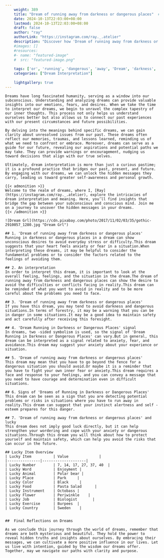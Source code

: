 ```yaml
---
    weight: 389
    title: "Dream of running away from darkness or dangerous places"  # Assuming 'title' column exists
    date: 2024-10-13T22:03:00+08:00
    lastmod: 2024-10-13T22:03:00+08:00
    draft: false
    author: "ray"
    authorLink: "https://instagram.com/ray._.atelier"
    description: "Discover how 'Dream of running away from darkness or dangerous places' can interpret your future and uncover its significant meanings in your life."
    #images: []
    #resources:
    #- name: "featured-image"
    #  src: "featured-image.png"
    
    tags: ['or', 'running', 'dangerous', 'away', 'Dream', 'darkness', 'places', 'from', 'of']
    categories: ["Dream Interpretation"]
    
    lightgallery: true
---
```

    
    Dreams have long fascinated humanity, serving as a window into our subconscious. Understanding and analyzing dreams can provide valuable insights into our emotions, fears, and desires. When we take the time to interpret our dreams, we begin to unravel the complex tapestry of our inner thoughts. This process not only helps us understand ourselves better but also allows us to connect our past experiences with our present circumstances and future possibilities.
    
    By delving into the meanings behind specific dreams, we can gain clarity about unresolved issues from our past. These dreams often reflect our memories, traumas, and lessons learned, reminding us of what we need to confront or embrace. Moreover, dreams can serve as a guide for our future, revealing our aspirations and potential paths we may take. They can provide warnings or encouragement, nudging us toward decisions that align with our true selves.
    
    Ultimately, dream interpretation is more than just a curious pastime; it is a profound practice that bridges our past, present, and future. By engaging with our dreams, we can unlock the hidden messages they carry, leading us toward greater self-awareness and personal growth.
    
    {{< admonition >}}
    Welcome to the realm of dreams, where I, [Ray](https://instagram.com/ray._.atelier), explore the intricacies of dream interpretation and meaning. Here, you’ll find insights that bridge the gap between your subconscious and conscious mind. Join me on a journey to uncover the hidden messages in your dreams.
    {{< /admonition >}}
    
    ![Dream Grl](https://cdn.pixabay.com/photo/2017/11/02/03/35/gothic-2910057_1280.jpg "Dream Grl")
    
    ## 1. 'Dream of running away from darkness or dangerous places'
    Running in darkness or dangerous places in a dream can show unconscious desires to avoid everyday stress or difficulty.This dream suggests that your heart feels anxiety or fear in a situation.When interpreting these dreams, it may be helpful to consider the fundamental problems or to consider the factors related to the feelings of avoiding them.
    
    ## 2. An interpretation
    In order to interpret this dream, it is important to look at the overall feeling, feelings, and the situation in the dream.The dream of running away from darkness and dangerous places can show the desire to avoid the difficulties or conflicts facing in reality.This dream can be reminded of what you want to avoid in reality and to be more careful about the problems you need to face.
    
    ## 3. 'Dream of running away from darkness or dangerous places'
    If you have this dream, you may tend to avoid darkness and dangerous situations.In terms of forestry, it may be a warning that you can be in danger in some situations.It may be a good idea to maintain safety and act carefully after receiving this foresight.
    
    ## 4. 'Dream Running in Darkness or Dangerous Places' signal
    In dreams, two -sided symbolism is used, so the signal of 'Dream Running in Darkness or Dangerous Places' can vary.But in general, this dream can be interpreted as a signal related to anxiety, fear, and avoidance.This dream may suggest your anxiety about your experience or situation.
    
    ## 5. 'Dream of running away from darkness or dangerous places'
    This dream may mean that you have to go beyond the fence for a dangerous situation you should avoid.Or maybe it is a reminder that you have to fight your own inner fear or anxiety.This dream requires a face and response to your feelings, and you can convey a message that you need to have courage and determination even in difficult situations.
    
    ## 6. Signs of 'Dreams of Running in Darkness or Dangerous Places'
    This dream can be seen as a sign that you are detecting potential problems or risks in situations where you have to run away in reality.This dream can suggest that your instinct alertness and self -esteem prepares for this danger.
    
    ## 7. 'Dream of running away from darkness or dangerous places' and lucky
    This dream does not imply good luck directly, but it can help strengthen your wordering and cope with your anxiety or dangerous situations.Through this dream you will think about how to protect yourself and maintain safety, which can help you avoid the risks that can occur in the future.
    
    ## Lucky Item Overview
    | Lucky Item          | Value              |
    |---------------|--------------------|
    | Lucky Number        | 7, 14, 17, 27, 37, 40  |
    | Lucky Word          | Enjoyment |
    | Lucky Animal        | Polar bear |
    | Lucky Place         | Park     |
    | Lucky Color         | Black     |
    | Lucky Food          | Pasta Salad      |
    | Lucky Instrument    | Octobass |
    | Lucky Flower        | Periwinkle    |
    | Lucky Job           | Biologist       |
    | Lucky Exercise      | Burpees  |
    | Lucky Country       | Sweden    |
    
    
    ##  Final Reflections on Dreams
    
    As we conclude this journey through the world of dreams, remember that dreams are both mysterious and beautiful. They hold the power to reveal hidden truths and insights about ourselves. By embracing their messages, we can cultivate a more positive influence in our lives. Let us live with intention, guided by the wisdom our dreams offer. Together, may we navigate our paths with clarity and purpose.
    